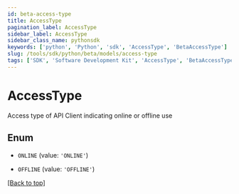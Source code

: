 ```yaml
---
id: beta-access-type
title: AccessType
pagination_label: AccessType
sidebar_label: AccessType
sidebar_class_name: pythonsdk
keywords: ['python', 'Python', 'sdk', 'AccessType', 'BetaAccessType']
slug: /tools/sdk/python/beta/models/access-type
tags: ['SDK', 'Software Development Kit', 'AccessType', 'BetaAccessType']
---
```


# AccessType

Access type of API Client indicating online or offline use

## Enum

- `ONLINE` (value: `'ONLINE'`)

- `OFFLINE` (value: `'OFFLINE'`)

[[Back to top]](#)
